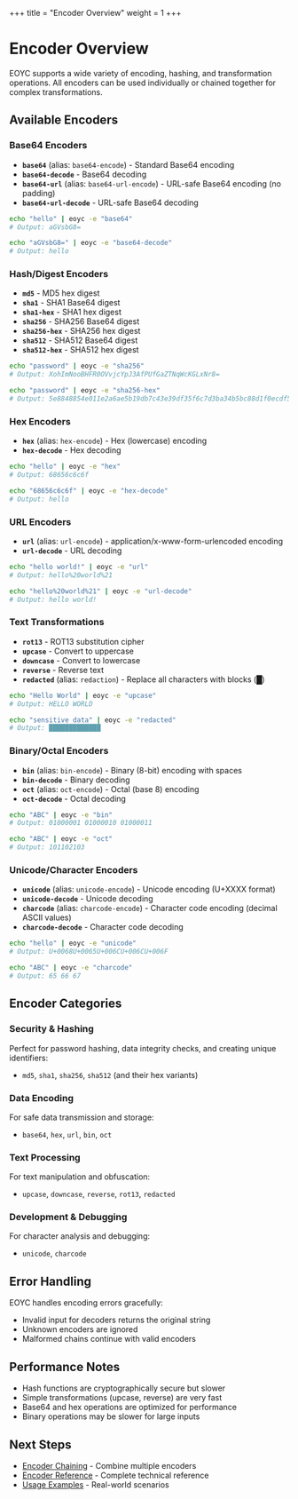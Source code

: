+++
title = "Encoder Overview"
weight = 1
+++

# Encoder Overview

EOYC supports a wide variety of encoding, hashing, and transformation operations. All encoders can be used individually or chained together for complex transformations.

## Available Encoders

### Base64 Encoders
- **`base64`** (alias: `base64-encode`) - Standard Base64 encoding
- **`base64-decode`** - Base64 decoding
- **`base64-url`** (alias: `base64-url-encode`) - URL-safe Base64 encoding (no padding)
- **`base64-url-decode`** - URL-safe Base64 decoding

```bash
echo "hello" | eoyc -e "base64"
# Output: aGVsbG8=

echo "aGVsbG8=" | eoyc -e "base64-decode"
# Output: hello
```

### Hash/Digest Encoders
- **`md5`** - MD5 hex digest
- **`sha1`** - SHA1 Base64 digest
- **`sha1-hex`** - SHA1 hex digest
- **`sha256`** - SHA256 Base64 digest
- **`sha256-hex`** - SHA256 hex digest
- **`sha512`** - SHA512 Base64 digest
- **`sha512-hex`** - SHA512 hex digest

```bash
echo "password" | eoyc -e "sha256"
# Output: XohImNooBHFR0OVvjcYpJ3AfPUfGaZTNqWcKGLxNr8=

echo "password" | eoyc -e "sha256-hex"
# Output: 5e8848854e011e2a6ae5b19db7c43e39df35f6c7d3ba34b5bc88d1f0ecdf5e7
```

### Hex Encoders
- **`hex`** (alias: `hex-encode`) - Hex (lowercase) encoding
- **`hex-decode`** - Hex decoding

```bash
echo "hello" | eoyc -e "hex"
# Output: 68656c6c6f

echo "68656c6c6f" | eoyc -e "hex-decode"
# Output: hello
```

### URL Encoders
- **`url`** (alias: `url-encode`) - application/x-www-form-urlencoded encoding
- **`url-decode`** - URL decoding

```bash
echo "hello world!" | eoyc -e "url"
# Output: hello%20world%21

echo "hello%20world%21" | eoyc -e "url-decode"
# Output: hello world!
```

### Text Transformations
- **`rot13`** - ROT13 substitution cipher
- **`upcase`** - Convert to uppercase
- **`downcase`** - Convert to lowercase
- **`reverse`** - Reverse text
- **`redacted`** (alias: `redaction`) - Replace all characters with blocks (█)

```bash
echo "Hello World" | eoyc -e "upcase"
# Output: HELLO WORLD

echo "sensitive data" | eoyc -e "redacted"
# Output: █████████████
```

### Binary/Octal Encoders
- **`bin`** (alias: `bin-encode`) - Binary (8-bit) encoding with spaces
- **`bin-decode`** - Binary decoding
- **`oct`** (alias: `oct-encode`) - Octal (base 8) encoding
- **`oct-decode`** - Octal decoding

```bash
echo "ABC" | eoyc -e "bin"
# Output: 01000001 01000010 01000011

echo "ABC" | eoyc -e "oct"
# Output: 101102103
```

### Unicode/Character Encoders
- **`unicode`** (alias: `unicode-encode`) - Unicode encoding (U+XXXX format)
- **`unicode-decode`** - Unicode decoding
- **`charcode`** (alias: `charcode-encode`) - Character code encoding (decimal ASCII values)
- **`charcode-decode`** - Character code decoding

```bash
echo "hello" | eoyc -e "unicode"
# Output: U+0068U+0065U+006CU+006CU+006F

echo "ABC" | eoyc -e "charcode"
# Output: 65 66 67
```

## Encoder Categories

### Security & Hashing
Perfect for password hashing, data integrity checks, and creating unique identifiers:
- `md5`, `sha1`, `sha256`, `sha512` (and their hex variants)

### Data Encoding
For safe data transmission and storage:
- `base64`, `hex`, `url`, `bin`, `oct`

### Text Processing
For text manipulation and obfuscation:
- `upcase`, `downcase`, `reverse`, `rot13`, `redacted`

### Development & Debugging
For character analysis and debugging:
- `unicode`, `charcode`

## Error Handling

EOYC handles encoding errors gracefully:
- Invalid input for decoders returns the original string
- Unknown encoders are ignored
- Malformed chains continue with valid encoders

## Performance Notes

- Hash functions are cryptographically secure but slower
- Simple transformations (upcase, reverse) are very fast
- Base64 and hex operations are optimized for performance
- Binary operations may be slower for large inputs

## Next Steps

- [Encoder Chaining](/encoders/chaining) - Combine multiple encoders
- [Encoder Reference](/encoders/reference) - Complete technical reference
- [Usage Examples](/usage/examples) - Real-world scenarios